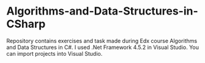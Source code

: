 # Algorithms-and-Data-Structures-in-CSharp
Repository contains exercises and task made during Edx course Algorithms and Data Structures in C#. I used .Net Framework 4.5.2 in Visual Studio. You can import projects into Visual Studio.
